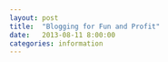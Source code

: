 ```yaml
---
layout: post
title:  "Blogging for Fun and Profit"
date:   2013-08-11 8:00:00
categories: information
---
```


